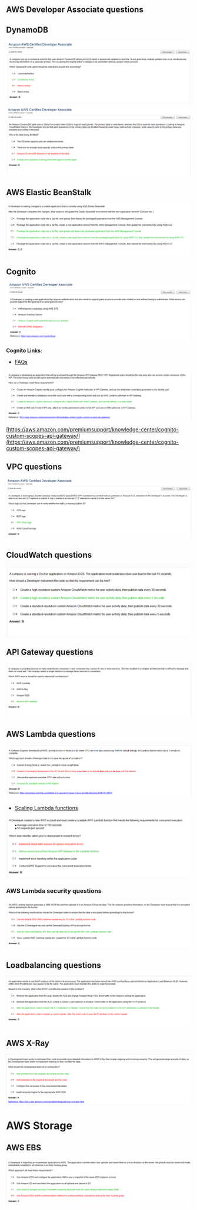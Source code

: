 
## AWS Developer Associate questions

## DynamoDB

![](images/dynamodb2.PNG)

![](images/dynamodb3.png)

## AWS Elastic BeanStalk

![](images/aws_elasticbs1.png)

## Cognito
![](images/Cognito1.PNG)

**Cognito Links**:
* [FAQs](https://aws.amazon.com/cognito/faqs/)

![](images/Cognito2.png)

[https://aws.amazon.com/premiumsupport/knowledge-center/cognito-custom-scopes-api-gateway/](https://aws.amazon.com/premiumsupport/knowledge-center/cognito-custom-scopes-api-gateway/)

## VPC questions

![](images/vpc1.png)

## CloudWatch questions
![](images/cloudwatch1.png)

## API Gateway questions

![](images/api_gateway1.png)

## AWS Lambda questions

![](images/aws_lambda1.png)

* [Scaling Lambda functions](https://serverless.zone/my-accidental-3-5x-speed-increase-of-aws-lambda-functions-6d95351197f3)

![](images/aws_lambda2.png)

### AWS Lambda security questions

![](images/aws_lambda3.png)

## Loadbalancing questions

![](images/loadbalancing1.png)

## AWS X-Ray

![](images/aws-xray1.png)

# AWS Storage

## AWS EBS

![](images/aws_ebs1.png)


